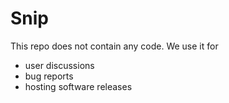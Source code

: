 # Snip

This repo does not contain any code. We use it for

* user discussions
* bug reports
* hosting software releases
